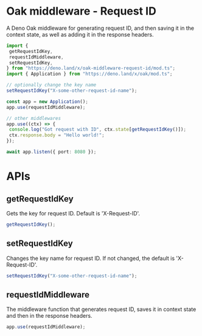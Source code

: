 # Oak middleware - Request ID
A Deno Oak middleware for generating request ID, and then saving it in the context state, as well as adding it in the response headers.

 ```ts
import {
  getRequestIdKey,
  requestIdMiddleware,
  setRequestIdKey,
} from "https://deno.land/x/oak-middleware-request-id/mod.ts";
import { Application } from "https://deno.land/x/oak/mod.ts";

// optionally change the key name
setRequestIdKey("X-some-other-request-id-name");

const app = new Application();
app.use(requestIdMiddleware);

// other middlewares
app.use((ctx) => {
  console.log("Got request with ID", ctx.state[getRequestIdKey()]);
  ctx.response.body = "Hello world!";
});

await app.listen({ port: 8080 });
```

# APIs
## getRequestIdKey
Gets the key for request ID. Default is 'X-Request-ID'.

```ts
getRequestIdKey();
```

## setRequestIdKey
Changes the key name for request ID. If not changed, the default is 'X-Request-ID'.

```ts
setRequestIdKey("X-some-other-request-id-name");
```

## requestIdMiddleware
The middleware function that generates request ID, saves it in context state and then in the response headers.

```ts
app.use(requestIdMiddleware);
```
